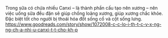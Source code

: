 Trong sữa có chứa nhiều Canxi – là thành phần cấu tạo nên xương – nên việc uống sữa đều đặn sẽ giúp chống loãng xương, giúp xương chắc khỏe. Đặc biệt tốt cho người bị thoái hóa đốt sống cổ và cột sống lưng.
https://www.goodreads.com/story/show/1072008-c-c-lo-i-th-t-c-v-x-ng-ng-ch-a-nhi-u-canxi-t-t-cho-kh-p
